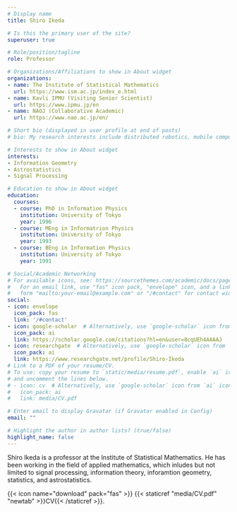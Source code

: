 ```yaml
---
# Display name
title: Shiro Ikeda

# Is this the primary user of the site?
superuser: true

# Role/position/tagline
role: Professor

# Organizations/Affiliations to show in About widget
organizations:
- name: The Institute of Statistical Mathematics
  url: https://www.ism.ac.jp/index_e.html
- name: Kavli IPMU (Visiting Senior Scientist)
  url: https://www.ipmu.jp/en
- name: NAOJ (Collaborative Academic)
  url: https://www.nao.ac.jp/en/

# Short bio (displayed in user profile at end of posts)
# bio: My research interests include distributed robotics, mobile computing and programmable matter.

# Interests to show in About widget
interests:
- Information Geometry
- Astrostatistics
- Signal Processing

# Education to show in About widget
education:
  courses:
  - course: PhD in Information Physics
    institution: University of Tokyo
    year: 1996
  - course: MEng in Informatrion Physics
    institution: University of Tokyo
    year: 1993
  - course: BEng in Information Physics
    institution: University of Tokyo
    year: 1991

# Social/Academic Networking
# For available icons, see: https://sourcethemes.com/academic/docs/page-builder/#icons
#   For an email link, use "fas" icon pack, "envelope" icon, and a link in the
#   form "mailto:your-email@example.com" or "/#contact" for contact widget.
social:
- icon: envelope
  icon_pack: fas
  link: '/#contact'
- icon: google-scholar  # Alternatively, use `google-scholar` icon from `ai` icon pack
  icon_pack: ai
  link: https://scholar.google.com/citations?hl=en&user=8cqUEh4AAAAJ
- icon: researchgate  # Alternatively, use `google-scholar` icon from `ai` icon pack
  icon_pack: ai
  link: https://www.researchgate.net/profile/Shiro-Ikeda
# Link to a PDF of your resume/CV.
# To use: copy your resume to `static/media/resume.pdf`, enable `ai` icons in `params.toml`,
# and uncomment the lines below.
# - icon: cv  # Alternatively, use `google-scholar` icon from `ai` icon pack
#   icon_pack: ai
#   link: media/CV.pdf

# Enter email to display Gravatar (if Gravatar enabled in Config)
email: ""

# Highlight the author in author lists? (true/false)
highlight_name: false
---
```


Shiro Ikeda is a professor at the Institute of Statistical Mathematics. He has been working in the field of applied mathematics, which inludes but not limited to signal processing, information theory, inforamtion geometry, statistics, and astrostatistics.

{{< icon name="download" pack="fas" >}} {{< staticref "media/CV.pdf" "newtab" >}}CV{{< /staticref >}}.
